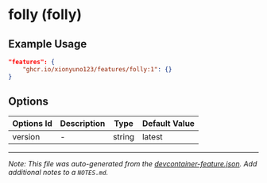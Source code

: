 
# folly (folly)



## Example Usage

```json
"features": {
    "ghcr.io/xionyuno123/features/folly:1": {}
}
```

## Options

| Options Id | Description | Type | Default Value |
|-----|-----|-----|-----|
| version | - | string | latest |



---

_Note: This file was auto-generated from the [devcontainer-feature.json](https://github.com/xionyuno123/features/blob/main/src/folly/devcontainer-feature.json).  Add additional notes to a `NOTES.md`._
